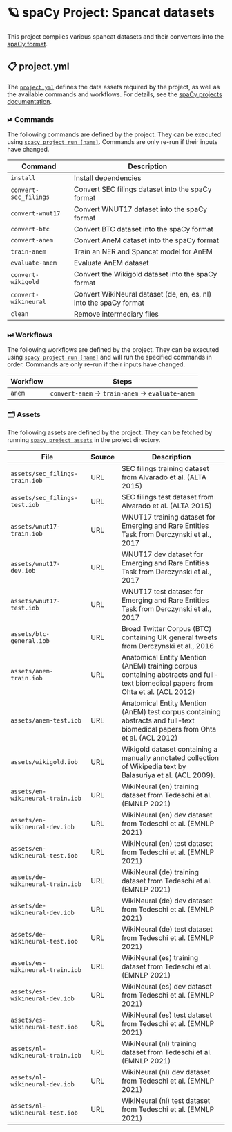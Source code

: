 <!-- SPACY PROJECT: AUTO-GENERATED DOCS START (do not remove) -->

# 🪐 spaCy Project: Spancat datasets

This project compiles various spancat datasets and their converters into the
[spaCy format](https://spacy.io/api/data-formats).


## 📋 project.yml

The [`project.yml`](project.yml) defines the data assets required by the
project, as well as the available commands and workflows. For details, see the
[spaCy projects documentation](https://spacy.io/usage/projects).

### ⏯ Commands

The following commands are defined by the project. They
can be executed using [`spacy project run [name]`](https://spacy.io/api/cli#project-run).
Commands are only re-run if their inputs have changed.

| Command | Description |
| --- | --- |
| `install` | Install dependencies |
| `convert-sec_filings` | Convert SEC filings dataset into the spaCy format |
| `convert-wnut17` | Convert WNUT17 dataset into the spaCy format |
| `convert-btc` | Convert BTC dataset into the spaCy format |
| `convert-anem` | Convert AneM dataset into the spaCy format |
| `train-anem` | Train an NER and Spancat model for AnEM |
| `evaluate-anem` | Evaluate AnEM dataset |
| `convert-wikigold` | Convert the Wikigold dataset into the spaCy format |
| `convert-wikineural` | Convert WikiNeural dataset (de, en, es, nl) into the spaCy format |
| `clean` | Remove intermediary files |

### ⏭ Workflows

The following workflows are defined by the project. They
can be executed using [`spacy project run [name]`](https://spacy.io/api/cli#project-run)
and will run the specified commands in order. Commands are only re-run if their
inputs have changed.

| Workflow | Steps |
| --- | --- |
| `anem` | `convert-anem` &rarr; `train-anem` &rarr; `evaluate-anem` |

### 🗂 Assets

The following assets are defined by the project. They can
be fetched by running [`spacy project assets`](https://spacy.io/api/cli#project-assets)
in the project directory.

| File | Source | Description |
| --- | --- | --- |
| `assets/sec_filings-train.iob` | URL | SEC filings training dataset from Alvarado et al. (ALTA 2015) |
| `assets/sec_filings-test.iob` | URL | SEC filings test dataset from Alvarado et al. (ALTA 2015) |
| `assets/wnut17-train.iob` | URL | WNUT17 training dataset for Emerging and Rare Entities Task from Derczynski et al., 2017 |
| `assets/wnut17-dev.iob` | URL | WNUT17 dev dataset for Emerging and Rare Entities Task from Derczynski et al., 2017 |
| `assets/wnut17-test.iob` | URL | WNUT17 test dataset for Emerging and Rare Entities Task from Derczynski et al., 2017 |
| `assets/btc-general.iob` | URL | Broad Twitter Corpus (BTC) containing UK general tweets from Derczynski et al., 2016 |
| `assets/anem-train.iob` | URL | Anatomical Entity Mention (AnEM) training corpus containing abstracts and full-text biomedical papers from Ohta et al. (ACL 2012) |
| `assets/anem-test.iob` | URL | Anatomical Entity Mention (AnEM) test corpus containing abstracts and full-text biomedical papers from Ohta et al. (ACL 2012) |
| `assets/wikigold.iob` | URL | Wikigold dataset containing a manually annotated collection of Wikipedia text by Balasuriya et al. (ACL 2009). |
| `assets/en-wikineural-train.iob` | URL | WikiNeural (en) training dataset from Tedeschi et al. (EMNLP 2021) |
| `assets/en-wikineural-dev.iob` | URL | WikiNeural (en) dev dataset from Tedeschi et al. (EMNLP 2021) |
| `assets/en-wikineural-test.iob` | URL | WikiNeural (en) test dataset from Tedeschi et al. (EMNLP 2021) |
| `assets/de-wikineural-train.iob` | URL | WikiNeural (de) training dataset from Tedeschi et al. (EMNLP 2021) |
| `assets/de-wikineural-dev.iob` | URL | WikiNeural (de) dev dataset from Tedeschi et al. (EMNLP 2021) |
| `assets/de-wikineural-test.iob` | URL | WikiNeural (de) test dataset from Tedeschi et al. (EMNLP 2021) |
| `assets/es-wikineural-train.iob` | URL | WikiNeural (es) training dataset from Tedeschi et al. (EMNLP 2021) |
| `assets/es-wikineural-dev.iob` | URL | WikiNeural (es) dev dataset from Tedeschi et al. (EMNLP 2021) |
| `assets/es-wikineural-test.iob` | URL | WikiNeural (es) test dataset from Tedeschi et al. (EMNLP 2021) |
| `assets/nl-wikineural-train.iob` | URL | WikiNeural (nl) training dataset from Tedeschi et al. (EMNLP 2021) |
| `assets/nl-wikineural-dev.iob` | URL | WikiNeural (nl) dev dataset from Tedeschi et al. (EMNLP 2021) |
| `assets/nl-wikineural-test.iob` | URL | WikiNeural (nl) test dataset from Tedeschi et al. (EMNLP 2021) |

<!-- SPACY PROJECT: AUTO-GENERATED DOCS END (do not remove) -->